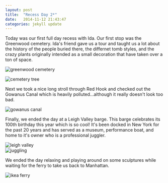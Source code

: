 ```yaml
---
layout: post
title:  "Recess Day 2*"
date:   2014-11-12 21:43:47
categories: jekyll update
---
```

Today was our first full day recess with Ida. Our first stop was the Greenwood cemetery. Ida's friend gave us a tour and taught us a lot about the history of the people buried there, the differnet tomb styles, and the crazy plants originally intended as a small decoration that have taken over a ton of space.

![greenwood cemetery]({{site.baseurl}}/assets/greenwoodcemetery.JPG)  

![cemetery tree]({{site.baseurl}}/assets/cemeterytree.JPG)

Next we took a nice long stroll through Red Hook and checked out the Gowanus Canal which is heavily polluted...although it really doesn't look too bad.

![gowanus canal]({{site.baseurl}}/assets/gowanuscanal.JPG)  

Finally, we ended the day at a Leigh Valley barge. This barge celebrates its 100th birthday this year which is so cool! It's been docked in New York for the past 20 years and has served as a museum, performance boat, and home to it's owner who is a professional juggler.

![leigh valley]({{site.baseurl}}/assets/leighvalley.JPG)  
![juggling]({{site.baseurl}}/assets/juggling.JPG)

We ended the day relaxing and playing around on some sculptures while waiting for the ferry to take us back to Manhattan.

![ikea ferry]({{site.baseurl}}/assets/ikeaferry.JPG)